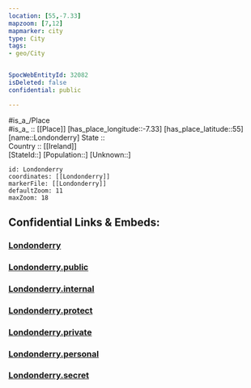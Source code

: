 ```yaml
---
location: [55,-7.33] 
mapzoom: [7,12] 
mapmarker: city 
type: City
tags:
- geo/City


SpocWebEntityId: 32082
isDeleted: false
confidential: public

---
```

#is_a_/Place  
#is_a_ :: [[Place]] 
[has_place_longitude::-7.33] 
[has_place_latitude::55] 
[name::Londonderry] 
State ::  
Country :: [[Ireland]]  
[StateId::] 
[Population::] 
[Unknown::] 


```leaflet
id: Londonderry
coordinates: [[Londonderry]] 
markerFile: [[Londonderry]] 
defaultZoom: 11 
maxZoom: 18
```


## Confidential Links & Embeds: 

### [Londonderry](/_Standards/Earth/Continent/Europe/Europe~North/UK/Ireland~North/counties~Ireland~North/Derry-City_and_Strabane/cities~DerryCityandStrabane/Derry/cities~Derry/Londonderry.md) 

### [Londonderry.public](/_public/Earth/Continent/Europe/Europe~North/UK/Ireland~North/counties~Ireland~North/Derry-City_and_Strabane/cities~DerryCityandStrabane/Derry/cities~Derry/Londonderry.public.md) 

### [Londonderry.internal](/_internal/Earth/Continent/Europe/Europe~North/UK/Ireland~North/counties~Ireland~North/Derry-City_and_Strabane/cities~DerryCityandStrabane/Derry/cities~Derry/Londonderry.internal.md) 

### [Londonderry.protect](/_protect/Earth/Continent/Europe/Europe~North/UK/Ireland~North/counties~Ireland~North/Derry-City_and_Strabane/cities~DerryCityandStrabane/Derry/cities~Derry/Londonderry.protect.md) 

### [Londonderry.private](/_private/Earth/Continent/Europe/Europe~North/UK/Ireland~North/counties~Ireland~North/Derry-City_and_Strabane/cities~DerryCityandStrabane/Derry/cities~Derry/Londonderry.private.md) 

### [Londonderry.personal](/_personal/Earth/Continent/Europe/Europe~North/UK/Ireland~North/counties~Ireland~North/Derry-City_and_Strabane/cities~DerryCityandStrabane/Derry/cities~Derry/Londonderry.personal.md) 

### [Londonderry.secret](/_secret/Earth/Continent/Europe/Europe~North/UK/Ireland~North/counties~Ireland~North/Derry-City_and_Strabane/cities~DerryCityandStrabane/Derry/cities~Derry/Londonderry.secret.md)

